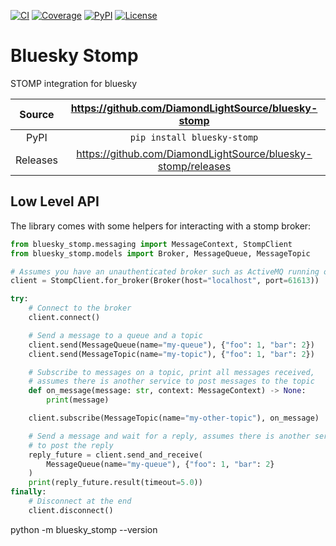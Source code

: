 [![CI](https://github.com/DiamondLightSource/bluesky-stomp/actions/workflows/ci.yml/badge.svg)](https://github.com/DiamondLightSource/bluesky-stomp/actions/workflows/ci.yml)
[![Coverage](https://codecov.io/gh/DiamondLightSource/bluesky-stomp/branch/main/graph/badge.svg)](https://codecov.io/gh/DiamondLightSource/bluesky-stomp)
[![PyPI](https://img.shields.io/pypi/v/bluesky-stomp.svg)](https://pypi.org/project/bluesky-stomp)
[![License](https://img.shields.io/badge/License-Apache%202.0-blue.svg)](https://www.apache.org/licenses/LICENSE-2.0)

# Bluesky Stomp

STOMP integration for bluesky

Source          | <https://github.com/DiamondLightSource/bluesky-stomp>
:---:           | :---:
PyPI            | `pip install bluesky-stomp`
Releases        | <https://github.com/DiamondLightSource/bluesky-stomp/releases>

## Low Level API

The library comes with some helpers for interacting with a stomp broker:

```python
from bluesky_stomp.messaging import MessageContext, StompClient
from bluesky_stomp.models import Broker, MessageQueue, MessageTopic

# Assumes you have an unauthenticated broker such as ActiveMQ running on localhost:61613
client = StompClient.for_broker(Broker(host="localhost", port=61613))

try:
    # Connect to the broker
    client.connect()

    # Send a message to a queue and a topic
    client.send(MessageQueue(name="my-queue"), {"foo": 1, "bar": 2})
    client.send(MessageTopic(name="my-topic"), {"foo": 1, "bar": 2})

    # Subscribe to messages on a topic, print all messages received,
    # assumes there is another service to post messages to the topic
    def on_message(message: str, context: MessageContext) -> None:
        print(message)

    client.subscribe(MessageTopic(name="my-other-topic"), on_message)

    # Send a message and wait for a reply, assumes there is another service
    # to post the reply
    reply_future = client.send_and_receive(
        MessageQueue(name="my-queue"), {"foo": 1, "bar": 2}
    )
    print(reply_future.result(timeout=5.0))
finally:
    # Disconnect at the end
    client.disconnect()
```
python -m bluesky_stomp --version
```
